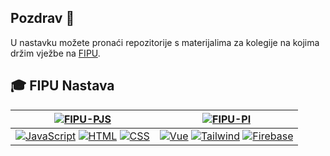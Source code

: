 ## Pozdrav 👋

U nastavku možete pronaći repozitorije s materijalima za kolegije na kojima držim vježbe na [FIPU](https://fipu.unipu.hr/).

## 🎓 FIPU Nastava

| [![FIPU-PJS](https://github-readme-stats.vercel.app/api/pin/?username=lukablaskovic&repo=FIPU-PJS)](https://github.com/lukablaskovic/FIPU-PJS) | [![FIPU-PI](https://github-readme-stats.vercel.app/api/pin/?username=azuzic&repo=FIPU-PI)](https://github.com/azuzic/FIPU-PI) |
|---------------------------------------------------------------------------------------------------|---------------------------------------------------------------------------------------------------|
| [![JavaScript](https://img.shields.io/badge/-JavaScript-yellow?style=flat)](https://developer.mozilla.org/en-US/docs/Web/JavaScript) [![HTML](https://img.shields.io/badge/-HTML-orange?style=flat)](https://www.w3schools.com/Html/) [![CSS](https://img.shields.io/badge/-CSS-blue?style=flat)](https://www.w3schools.com/css/) | [![Vue](https://img.shields.io/badge/-Vue.js-gree?style=flat)](https://vuejs.org) [![Tailwind](https://img.shields.io/badge/-Tailwind-blue?style=flat)](https://tailwindcss.com) [![Firebase](https://img.shields.io/badge/-Firebase-orange?style=flat)](https://firebase.google.com/) |